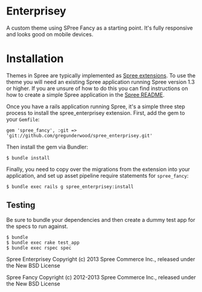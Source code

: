 Enterprisey
==========

A custom theme using SPree Fancy as a starting point. It's fully responsive and looks good on mobile devices.

Installation
============

Themes in Spree are typically implemented as [Spree extensions](http://guides.spreecommerce.com/extensions.html). To use the theme you will need an existing Spree application running Spree version 1.3 or higher. If you are unsure of how to do this you can find instructions on how to create a simple Spree application in the [Spree README](https://github.com/spree/spree).

Once you have a rails application running Spree, it's a simple three step process to install the spree_enterprisey extension.  First, add the gem to your `Gemfile`:

```
gem 'spree_fancy', :git => 'git://github.com/gregunderwood/spree_enterprisey.git'
```

Then install the gem via Bundler:

```
$ bundle install
```

Finally, you need to copy over the migrations from the extension into your application, and set up asset pipeline require statements for `spree_fancy`:

```
$ bundle exec rails g spree_enterprisey:install
```


Testing
-------

Be sure to bundle your dependencies and then create a dummy test app for the specs to run against.

    $ bundle
    $ bundle exec rake test_app
    $ bundle exec rspec spec

Spree Enterprisey Copyright (c) 2013 Spree Commerce Inc., released under the New BSD License

Spree Fancy Copyright (c) 2012-2013 Spree Commerce Inc., released under the New BSD License
